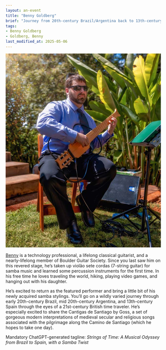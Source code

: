 ```yaml
---
layout: an-event
title: "Benny Goldberg"
brief: "Journey from 20th-century Brazil/Argentina back to 13th-century Spain"
tags:
- Benny Goldberg
- Goldberg, Benny
last_modified_at: 2025-05-06
---
```

![BennyGoldberg](/pics/20231127-BennyGoldberg.jpg)

[Benny](https://www.youtube.com/@scherzo5868) is a technology professional, a lifelong classical guitarist, and a nearly-lifelong member of Boulder Guitar Society. Since you last saw him on this revered stage, he’s taken up violão sete cordas (7-string guitar) for samba music and learned some percussion instruments for the first time. In his free time he loves traveling the world, hiking, playing video games, and hanging out with his daughter.

He’s excited to return as the featured performer and bring a little bit of his newly acquired samba stylings. You’ll go on a wildly varied journey through early 20th-century Brazil, mid 20th-century Argentina, and 13th-century Spain through the eyes of a 21st-century British time traveler. He’s especially excited to share the Cantigas de Santiago by Goss, a set of gorgeous modern interpretations of medieval secular and religious songs associated with the pilgrimage along the Camino de Santiago (which he hopes to take one day).

Mandatory ChatGPT-generated tagline: _Strings of Time: A Musical Odyssey from Brazil to Spain, with a Samba Twist_

